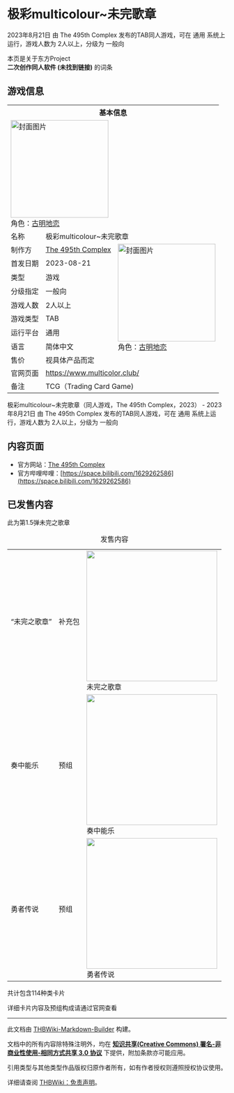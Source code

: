 # 极彩multicolour~未完歌章

<!-- source html: G:\repos\THBWiki-Markdown-Builder\THBWikiMarkdown\Temp\main\6\62\ns0%3A%E6%9E%81%E5%BD%A9multicolour%7E%E6%9C%AA%E5%AE%8C%E6%AD%8C%E7%AB%A0.html -->

2023年8月21日 由 The 495th Complex  发布的TAB同人游戏，可在 通用 系统上运行，游戏人数为 2人以上，分级为 一般向

本页是关于东方Project  
 **二次创作同人软件 (未找到链接)** 的词条
## 游戏信息

<table><tbody><tr><th colspan="3">基本信息</th></tr><tr><td class="cover-artwork-mobile" colspan="2"><a href="./文件-极彩multicolour~未完歌章封面.png.md" class="image" title="封面图片"><img alt="封面图片" src="https://upload.thwiki.cc/thumb/2/2e/%E6%9E%81%E5%BD%A9multicolour~%E6%9C%AA%E5%AE%8C%E6%AD%8C%E7%AB%A0%E5%B0%81%E9%9D%A2.png/224px-%E6%9E%81%E5%BD%A9multicolour~%E6%9C%AA%E5%AE%8C%E6%AD%8C%E7%AB%A0%E5%B0%81%E9%9D%A2.png" decoding="async" loading="lazy" width="224" height="224" srcset="https://upload.thwiki.cc/thumb/2/2e/%E6%9E%81%E5%BD%A9multicolour~%E6%9C%AA%E5%AE%8C%E6%AD%8C%E7%AB%A0%E5%B0%81%E9%9D%A2.png/336px-%E6%9E%81%E5%BD%A9multicolour~%E6%9C%AA%E5%AE%8C%E6%AD%8C%E7%AB%A0%E5%B0%81%E9%9D%A2.png 1.5x, https://upload.thwiki.cc/thumb/2/2e/%E6%9E%81%E5%BD%A9multicolour~%E6%9C%AA%E5%AE%8C%E6%AD%8C%E7%AB%A0%E5%B0%81%E9%9D%A2.png/448px-%E6%9E%81%E5%BD%A9multicolour~%E6%9C%AA%E5%AE%8C%E6%AD%8C%E7%AB%A0%E5%B0%81%E9%9D%A2.png 2x" data-file-width="1772" data-file-height="1772"></a><div class="cover-char">角色：<a href="./古明地恋.md" title="古明地恋">古明地恋</a></div></td>
</tr><tr><td class="label">名称</td><td colspan="2"> 极彩multicolour~未完歌章 </td></tr><tr><td class="label">制作方</td><td><a href="./The_495th_Complex.md" title="The 495th Complex">The 495th Complex</a></td><td class="cover-artwork" rowspan="8" style="min-width:224px;"><a href="./文件-极彩multicolour~未完歌章封面.png.md" class="image" title="封面图片"><img alt="封面图片" src="https://upload.thwiki.cc/thumb/2/2e/%E6%9E%81%E5%BD%A9multicolour~%E6%9C%AA%E5%AE%8C%E6%AD%8C%E7%AB%A0%E5%B0%81%E9%9D%A2.png/224px-%E6%9E%81%E5%BD%A9multicolour~%E6%9C%AA%E5%AE%8C%E6%AD%8C%E7%AB%A0%E5%B0%81%E9%9D%A2.png" decoding="async" loading="lazy" width="224" height="224" srcset="https://upload.thwiki.cc/thumb/2/2e/%E6%9E%81%E5%BD%A9multicolour~%E6%9C%AA%E5%AE%8C%E6%AD%8C%E7%AB%A0%E5%B0%81%E9%9D%A2.png/336px-%E6%9E%81%E5%BD%A9multicolour~%E6%9C%AA%E5%AE%8C%E6%AD%8C%E7%AB%A0%E5%B0%81%E9%9D%A2.png 1.5x, https://upload.thwiki.cc/thumb/2/2e/%E6%9E%81%E5%BD%A9multicolour~%E6%9C%AA%E5%AE%8C%E6%AD%8C%E7%AB%A0%E5%B0%81%E9%9D%A2.png/448px-%E6%9E%81%E5%BD%A9multicolour~%E6%9C%AA%E5%AE%8C%E6%AD%8C%E7%AB%A0%E5%B0%81%E9%9D%A2.png 2x" data-file-width="1772" data-file-height="1772"></a><div class="cover-char">角色：<a href="./古明地恋.md" title="古明地恋">古明地恋</a></div></td>
</tr><tr><td class="label">首发日期</td><td>2023-08-21</td></tr><tr><td class="label">类型</td><td>游戏</td></tr><tr><td class="label">分级指定</td><td>一般向</td></tr><tr><td class="label">游戏人数</td><td>2人以上</td></tr><tr><td class="label">游戏类型</td><td>TAB</td></tr><tr><td class="label">运行平台</td><td>通用</td></tr><tr><td class="label">语言</td><td>简体中文</td></tr><tr><td class="label">售价</td><td>视具体产品而定</td></tr>
<tr><td class="label">官网页面</td><td colspan="2"><a rel="nofollow" class="external free" href="https://www.multicolor.club/">https://www.multicolor.club/</a></td></tr><tr><td class="label">备注</td><td colspan="2">TCG（Trading Card Game)</td></tr></tbody></table>

极彩multicolour~未完歌章（同人游戏，The 495th Complex，2023） - 2023年8月21日 由 The 495th Complex  发布的TAB同人游戏，可在 通用 系统上运行，游戏人数为 2人以上，分级为 一般向
## 内容页面
- 官方网站：[The 495th Complex](https://www.multicolor.club/)
- 官方哔哩哔哩：[https://space.bilibili.com/1629262586](https://space.bilibili.com/1629262586)

## 已发售内容
  
此为第1.5弹未完之歌章
  


<table>
<caption>发售内容
</caption>
<tbody><tr>
<td>“未完之歌章”</td>
<td>补充包</td>
<td><div class="thumb tright"><div class="thumbinner" style="width:302px;"><a href="./文件-未完之歌章淘宝介绍图.jpg.md" class="image"><img alt="" src="https://upload.thwiki.cc/thumb/8/8b/%E6%9C%AA%E5%AE%8C%E4%B9%8B%E6%AD%8C%E7%AB%A0%E6%B7%98%E5%AE%9D%E4%BB%8B%E7%BB%8D%E5%9B%BE.jpg/300px-%E6%9C%AA%E5%AE%8C%E4%B9%8B%E6%AD%8C%E7%AB%A0%E6%B7%98%E5%AE%9D%E4%BB%8B%E7%BB%8D%E5%9B%BE.jpg" decoding="async" loading="lazy" width="300" height="300" class="thumbimage" srcset="https://upload.thwiki.cc/thumb/8/8b/%E6%9C%AA%E5%AE%8C%E4%B9%8B%E6%AD%8C%E7%AB%A0%E6%B7%98%E5%AE%9D%E4%BB%8B%E7%BB%8D%E5%9B%BE.jpg/450px-%E6%9C%AA%E5%AE%8C%E4%B9%8B%E6%AD%8C%E7%AB%A0%E6%B7%98%E5%AE%9D%E4%BB%8B%E7%BB%8D%E5%9B%BE.jpg 1.5x, https://upload.thwiki.cc/thumb/8/8b/%E6%9C%AA%E5%AE%8C%E4%B9%8B%E6%AD%8C%E7%AB%A0%E6%B7%98%E5%AE%9D%E4%BB%8B%E7%BB%8D%E5%9B%BE.jpg/600px-%E6%9C%AA%E5%AE%8C%E4%B9%8B%E6%AD%8C%E7%AB%A0%E6%B7%98%E5%AE%9D%E4%BB%8B%E7%BB%8D%E5%9B%BE.jpg 2x" data-file-width="800" data-file-height="800"></a>  <div class="thumbcaption"><div class="magnify"><a href="./文件-未完之歌章淘宝介绍图.jpg.md" class="internal" title="放大"></a></div>未完之歌章</div></div></div>
</td></tr>
<tr>
<td>奏中能乐</td>
<td>预组</td>
<td><div class="thumb tright"><div class="thumbinner" style="width:302px;"><a href="./文件-奏中能乐淘宝介绍图.jpg.md" class="image"><img alt="" src="https://upload.thwiki.cc/thumb/9/9c/%E5%A5%8F%E4%B8%AD%E8%83%BD%E4%B9%90%E6%B7%98%E5%AE%9D%E4%BB%8B%E7%BB%8D%E5%9B%BE.jpg/300px-%E5%A5%8F%E4%B8%AD%E8%83%BD%E4%B9%90%E6%B7%98%E5%AE%9D%E4%BB%8B%E7%BB%8D%E5%9B%BE.jpg" decoding="async" loading="lazy" width="300" height="300" class="thumbimage" srcset="https://upload.thwiki.cc/thumb/9/9c/%E5%A5%8F%E4%B8%AD%E8%83%BD%E4%B9%90%E6%B7%98%E5%AE%9D%E4%BB%8B%E7%BB%8D%E5%9B%BE.jpg/450px-%E5%A5%8F%E4%B8%AD%E8%83%BD%E4%B9%90%E6%B7%98%E5%AE%9D%E4%BB%8B%E7%BB%8D%E5%9B%BE.jpg 1.5x, https://upload.thwiki.cc/thumb/9/9c/%E5%A5%8F%E4%B8%AD%E8%83%BD%E4%B9%90%E6%B7%98%E5%AE%9D%E4%BB%8B%E7%BB%8D%E5%9B%BE.jpg/600px-%E5%A5%8F%E4%B8%AD%E8%83%BD%E4%B9%90%E6%B7%98%E5%AE%9D%E4%BB%8B%E7%BB%8D%E5%9B%BE.jpg 2x" data-file-width="750" data-file-height="750"></a>  <div class="thumbcaption"><div class="magnify"><a href="./文件-奏中能乐淘宝介绍图.jpg.md" class="internal" title="放大"></a></div>奏中能乐</div></div></div>
</td></tr>
<tr>
<td>勇者传说</td>
<td>预组</td>
<td><div class="thumb tright"><div class="thumbinner" style="width:302px;"><a href="./文件-勇者传说淘宝介绍图.jpg.md" class="image"><img alt="" src="https://upload.thwiki.cc/thumb/b/bd/%E5%8B%87%E8%80%85%E4%BC%A0%E8%AF%B4%E6%B7%98%E5%AE%9D%E4%BB%8B%E7%BB%8D%E5%9B%BE.jpg/300px-%E5%8B%87%E8%80%85%E4%BC%A0%E8%AF%B4%E6%B7%98%E5%AE%9D%E4%BB%8B%E7%BB%8D%E5%9B%BE.jpg" decoding="async" loading="lazy" width="300" height="300" class="thumbimage" srcset="https://upload.thwiki.cc/thumb/b/bd/%E5%8B%87%E8%80%85%E4%BC%A0%E8%AF%B4%E6%B7%98%E5%AE%9D%E4%BB%8B%E7%BB%8D%E5%9B%BE.jpg/450px-%E5%8B%87%E8%80%85%E4%BC%A0%E8%AF%B4%E6%B7%98%E5%AE%9D%E4%BB%8B%E7%BB%8D%E5%9B%BE.jpg 1.5x, https://upload.thwiki.cc/thumb/b/bd/%E5%8B%87%E8%80%85%E4%BC%A0%E8%AF%B4%E6%B7%98%E5%AE%9D%E4%BB%8B%E7%BB%8D%E5%9B%BE.jpg/600px-%E5%8B%87%E8%80%85%E4%BC%A0%E8%AF%B4%E6%B7%98%E5%AE%9D%E4%BB%8B%E7%BB%8D%E5%9B%BE.jpg 2x" data-file-width="750" data-file-height="750"></a>  <div class="thumbcaption"><div class="magnify"><a href="./文件-勇者传说淘宝介绍图.jpg.md" class="internal" title="放大"></a></div>勇者传说</div></div></div>
</td></tr></tbody></table>


  
共计包含114种类卡片
  
  
详细卡片内容及预组构成请通过官网查看
  
  
  

  





---

此文档由 [THBWiki-Markdown-Builder](https://github.com/Delsin-Yu/THBWiki-Markdown-Builder) 构建。

文档中的所有内容除特殊注明外，均在 [**知识共享(Creative Commons) 署名-非商业性使用-相同方式共享 3.0 协议**](https://creativecommons.org/licenses/by-sa/3.0/deed.zh-hans) 下提供，附加条款亦可能应用。

引用类型与其他类型作品版权归原作者所有，如有作者授权则遵照授权协议使用。

详细请查阅 [THBWiki：免责声明](https://thbwiki.cc/THBWiki:%E5%85%8D%E8%B4%A3%E5%A3%B0%E6%98%8E)。

